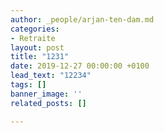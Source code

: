 ```yaml
---
author: _people/arjan-ten-dam.md
categories:
- Retraite
layout: post
title: "1231"
date: 2019-12-27 00:00:00 +0100
lead_text: "12234"
tags: []
banner_image: ''
related_posts: []

---
```

